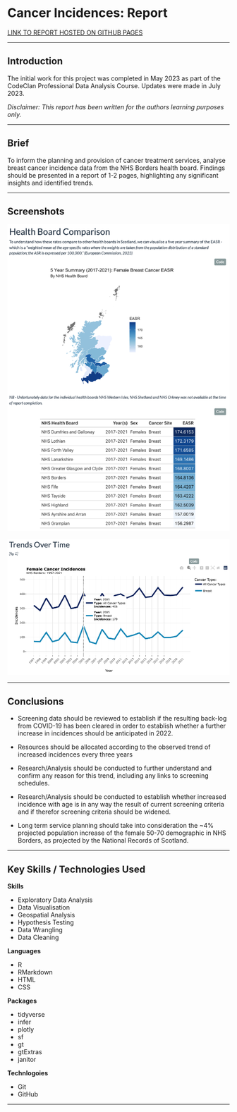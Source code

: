 # Cancer Incidences: Report

[LINK TO REPORT HOSTED ON GITHUB PAGES](https://stenhousestuart.github.io/cancer_rates_report/)

------------------------------------------------------------------------

## Introduction

The initial work for this project was completed in May 2023 as part of the
CodeClan Professional Data Analysis Course. Updates were made in July 2023.

*Disclaimer: This report has been written for the authors learning purposes only.*

------------------------------------------------------------------------

## Brief

To inform the planning and provision of cancer treatment services, analyse breast cancer incidence data from the NHS Borders health board. Findings should be presented in a report of 1-2 pages, highlighting any significant insights and identified trends.

------------------------------------------------------------------------

## Screenshots

![](images/hb_geo.png)

![](images/trends_over_time.png)

------------------------------------------------------------------------

## Conclusions

- Screening data should be reviewed to establish if the resulting back-log from COVID-19 has been cleared in order to establish whether a further increase in incidences should be anticipated in 2022.

- Resources should be allocated according to the observed trend of increased incidences every three years

- Research/Analysis should be conducted to further understand and confirm any reason for this trend, including any links to screening schedules.

- Research/Analysis should be conducted to establish whether increased incidence with age is in any way the result of current screening criteria and if therefor screening criteria should be widened.

- Long term service planning should take into consideration the ~4% projected population increase of the female 50-70 demographic in NHS Borders, as projected by the National Records of Scotland.

------------------------------------------------------------------------

## Key Skills / Technologies Used

**Skills**

-   Exploratory Data Analysis
-   Data Visualisation
-   Geospatial Analysis
-   Hypothesis Testing
-   Data Wrangling
-   Data Cleaning

**Languages**

-   R
-   RMarkdown
-   HTML
-   CSS

**Packages**

- tidyverse
- infer
- plotly
- sf
- gt
- gtExtras
- janitor

**Technlogoies**

-   Git
-   GitHub

------------------------------------------------------------------------

